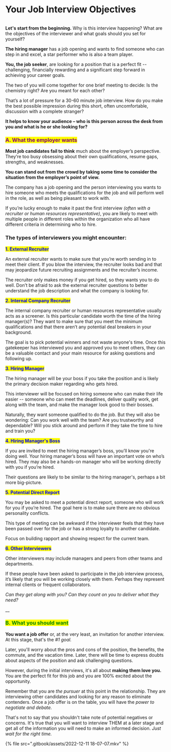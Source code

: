 # Your Job Interview Objectives

<figure><img src="https://resources.biginterview.com/wp-content/uploads/17185270_sv3.jpg" alt=""><figcaption></figcaption></figure>

**Let's start from the beginning.** Why is this interview happening? What are the objectives of the interviewer and what goals should you set for yourself?

**The hiring manager** has a job opening and wants to find someone who can step in and excel, a star performer who is also a team player.

﻿**You, the job seeker**, are looking for a position that is a perfect fit -- challenging, financially rewarding and a significant step forward in achieving your career goals.

The two of you will come together for one brief meeting to decide: Is the chemistry right? Are you meant for each other?

That’s a lot of pressure for a 30-60 minute job interview. How do you make the best possible impression during this short, often uncomfortable, discussion with a complete stranger?

**It helps to know your audience – who is this person across the desk from you and what is he or she looking for?**

&#x20;  &#x20;

### <mark style="color:purple;">**A. What the employer wants**</mark>

**Most job candidates fail to think** much about the employer’s perspective. They’re too busy obsessing about their own qualifications, resume gaps, strengths, and weaknesses.

**You can stand out from the crowd by taking some time to consider the situation from the employer’s point of view.**

The company has a job opening and the person interviewing you wants to hire someone who meets the qualifications for the job and will perform well in the role, as well as being pleasant to work with.

If you’re lucky enough to make it past the first interview _(often with a recruiter or human resources representative)_, you are likely to meet with multiple people in different roles within the organization who all have different criteria in determining who to hire.

&#x20;  &#x20;

### **The types of interviewers you might encounter:**

<mark style="color:blue;">**1. External Recruiter**</mark>

An external recruiter wants to make sure that you’re worth sending in to meet their client. If you blow the interview, the recruiter looks bad and that may jeopardize future recruiting assignments and the recruiter’s income.

The recruiter only makes money if you get hired, so they wants you to do well. Don’t be afraid to ask the external recruiter questions to better understand the job description and what the company is looking for.

<mark style="color:blue;">**2. Internal Company Recruiter**</mark>

The internal company recruiter or human resources representative usually acts as a screener. Is this particular candidate worth the time of the hiring manager(s)? They want to make sure that you meet the minimum qualifications and that there aren’t any potential deal breakers in your background.

The goal is to pick potential winners and not waste anyone's time. Once this gatekeeper has interviewed you and approved you to meet others, they can be a valuable contact and your main resource for asking questions and following up.

<mark style="color:blue;">**3. Hiring Manager**</mark>

The hiring manager will be your boss if you take the position and is likely the primary decision maker regarding who gets hired.&#x20;

This interviewer will be focused on hiring someone who can make their life easier -- someone who can meet the deadlines, deliver quality work, get along with the team, and make the manager look good to their bosses.&#x20;

Naturally, they want someone qualified to do the job. But they will also be wondering: Can you work well with the team? Are you trustworthy and dependable? Will you stick around and perform if they take the time to hire and train you?

<mark style="color:blue;">**4. Hiring Manager's Boss**</mark>

If you are invited to meet the hiring manager’s boss, you’ll know you're doing well. Your hiring manager’s boss will have an important vote on who’s hired. They may also be a hands-on manager who will be working directly with you if you’re hired.&#x20;

Their questions are likely to be similar to the hiring manager's, perhaps a bit more big-picture.

<mark style="color:blue;">**5. Potential Direct Report**</mark>

You may be asked to meet a potential direct report, someone who will work for you if you’re hired. The goal here is to make sure there are no obvious personality conflicts.

This type of meeting can be awkward if the interviewer feels that they have been passed over for the job or has a strong loyalty to another candidate.

Focus on building rapport and showing respect for the current team.

<mark style="color:blue;">**6. Other Interviewers**</mark>

Other interviewers may include managers and peers from other teams and departments.

If these people have been asked to participate in the job interview process, it’s likely that you will be working closely with them. Perhaps they represent internal clients or frequent collaborators.

_Can they get along with you? Can they count on you to deliver what they need?_

﻿__﻿

### <mark style="color:green;">**B. What you should want**</mark>

**You want a job offer** or, at the very least, an invitation for another interview. At this stage, that's the _#1 goal._

Later, you'll worry about the pros and cons of the position, the benefits, the commute, and the vacation time. Later, there will be time to express doubts about aspects of the position and ask challenging questions.

However, during the initial interviews, it's all about **making them love you.** You are the perfect fit for this job and you are 100% excited about the opportunity.

Remember that you are _the pursuer_ at this point in the relationship. They are interviewing other candidates and looking for any reason to eliminate contenders. Once a job offer is on the table, you will have the _power to negotiate and debate._

That's not to say that you shouldn't take note of potential negatives or concerns. It's true that you will want to interview THEM at a later stage and get all of the information you will need to make an informed decision. _Just wait for the right time._

{% file src=".gitbook/assets/2022-12-11 18-07-07.mkv" %}
